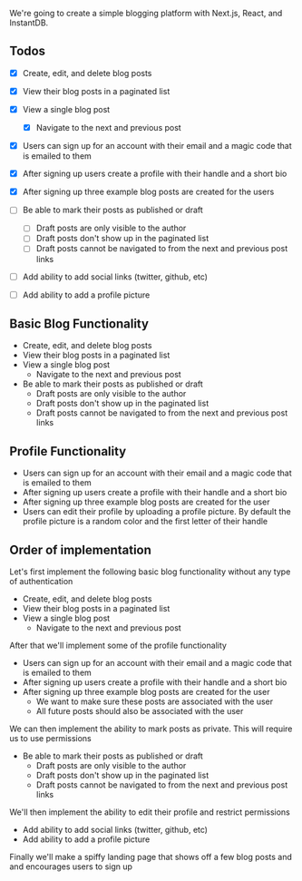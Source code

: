 We're going to create a simple blogging platform with Next.js, React, and InstantDB.

## Todos

- [x] Create, edit, and delete blog posts
- [x] View their blog posts in a paginated list
- [x] View a single blog post
    - [x] Navigate to the next and previous post

- [x] Users can sign up for an account with their email and a magic code that is
  emailed to them
- [x] After signing up users create a profile with their handle and a short bio
- [x] After signing up three example blog posts are created for the users

- [ ] Be able to mark their posts as published or draft
    - [ ] Draft posts are only visible to the author
    - [ ] Draft posts don't show up in the paginated list
    - [ ] Draft posts cannot be navigated to from the next and previous post links

- [ ] Add ability to add social links (twitter, github, etc)
- [ ] Add ability to add a profile picture

## Basic Blog Functionality
* Create, edit, and delete blog posts
* View their blog posts in a paginated list
* View a single blog post
    * Navigate to the next and previous post
* Be able to mark their posts as published or draft
    * Draft posts are only visible to the author
    * Draft posts don't show up in the paginated list
    * Draft posts cannot be navigated to from the next and previous post links

## Profile Functionality
* Users can sign up for an account with their email and a magic code that is
  emailed to them
* After signing up users create a profile with their handle and a short bio
* After signing up three example blog posts are created for the user
* Users can edit their profile by uploading a profile picture. By default the
  profile picture is a random color and the first letter of their handle

## Order of implementation
Let's first implement the following basic blog functionality without any type of
authentication

* Create, edit, and delete blog posts
* View their blog posts in a paginated list
* View a single blog post
    * Navigate to the next and previous post

After that we'll implement some of the profile functionality

* Users can sign up for an account with their email and a magic code that is
  emailed to them
* After signing up users create a profile with their handle and a short bio
* After signing up three example blog posts are created for the user
    * We want to make sure these posts are associated with the user
    * All future posts should also be associated with the user

We can then implement the ability to mark posts as private. This will require us
to use permissions 

* Be able to mark their posts as published or draft
    * Draft posts are only visible to the author
    * Draft posts don't show up in the paginated list
    * Draft posts cannot be navigated to from the next and previous post links

We'll then implement the ability to edit their profile and restrict permissions

* Add ability to add social links (twitter, github, etc)
* Add ability to add a profile picture

Finally we'll make a spiffy landing page that shows off a few blog posts and 
and encourages users to sign up
